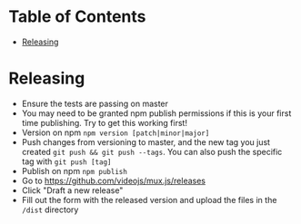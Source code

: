 # Table of Contents
- [Releasing](#releasing)

# Releasing

- Ensure the tests are passing on master
- You may need to be granted npm publish permissions if this is your first time publishing. Try to get this working first!
- Version on npm `npm version [patch|minor|major]`
- Push changes from versioning to master, and the new tag you just created `git push && git push --tags`. You can also push the specific tag with `git push [tag]`
- Publish on npm `npm publish`
- Go to https://github.com/videojs/mux.js/releases
- Click "Draft a new release"
- Fill out the form with the released version and upload the files in the `/dist` directory
